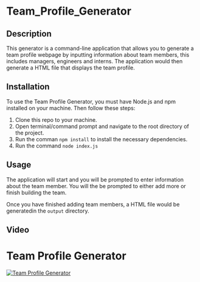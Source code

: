 # Team_Profile_Generator

## Description

This generator is a command-line application that allows you to generate a team profile webpage by inputting information about team members, this includes managers, engineers and interns.  The application would then generate a HTML file that displays the team profile.

## Installation

To use the Team Profile Generator, you must have Node.js and npm installed on your machine.  Then follow these steps:

1. Clone this repo to your machine.
2. Open terminal/command prompt and navigate to the root directory of the project.
3. Run the comman `npm install` to install the necessary  dependencies.
4. Run the command `node index.js`

## Usage 

The application will start and you will be prompted to enter information about the team member.  You will the be prompted to either add more or finish building the team.

Once you have finished adding team members, a HTML file would be generatedin the `output` directory.

## Video
# Team Profile Generator

[![Team Profile Generator](https://img.youtube.com/vi/14vsoqYBQ5cbjlcGTzrQnysJak-NE-3C7/0.jpg)](https://www.youtube.com/watch?v=14vsoqYBQ5cbjlcGTzrQnysJak-NE-3C7)

